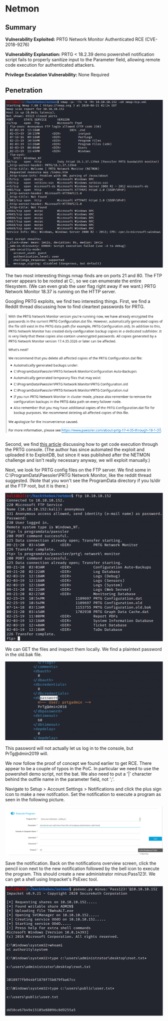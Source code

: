 # Netmon

## Summary

**Vulnerability Exploited:** PRTG Network Monitor Authenticated RCE (CVE-2018-9276)

**Vulnerability Explanation:** PRTG < 18.2.39 demo powershell notification script fails to properly sanitize input to the Parameter field, allowing remote code execution for authenticated attackers.

**Privilege Escalation Vulnerability:** None Required

## Penetration

![](screenshots/nmap-tcp.png)

The two most interesting things nmap finds are on ports 21 and 80\. The FTP server appears to be rooted at C:\, so we can enumerate the entire filesystem. (We can even grab the user flag right away if we want.) PRTG Network Monitor 18.37 is running on the HTTP server.

Googling PRTG exploits, we find two interesting things. First, we find a Reddit thread discussing how to find cleartext passwords for PRTG.

![](screenshots/prtg-reddit.png)

Second, we find [this article](https://www.codewatch.org/blog/?p=453) discussing how to get code execution through the PRTG console. (The author has since automated the exploit and uploaded it to ExploitDB, but since it was published after the NETMON challenge and isn't really necessary anyway, we will exploit manually.)

Next, we look for PRTG config files on the FTP server. We find some in C:\ProgramData\Paessler\PRTG Network Monitor, like the reddit thread suggested. (Note that you won't see the ProgramData directory if you ls/dir at the FTP root, but it is there.)

![](screenshots/config-files.png)

We can GET the files and inspect them locally. We find a plaintext password in the old.bak file.

![](screenshots/prtg-admin-password.png)

This password will not actually let us log in to the console, but PrTg@dmin2019 will.

We now follow the proof of concept we found earlier to get RCE. There appear to be a couple of typos in the PoC. In particular we need to use the powershell demo script, not the bat. We also need to put a '|' character behind the outfile name in the parameter field, not ';'.

Navigate to Setup \> Account Settings \> Notifications and click the plus sign icon to make a new notifcation. Set the notification to execute a program as seen in the following picture.

![](screenshots/adduser.png)

Save the notification. Back on the notifications overview screen, click the pencil icon next to the new notification followed by the bell icon to execute the program. This should create a new administrator minus:Pass123!. We can get a shell using Impacket's PsExec tool.

![](screenshots/flags.png)